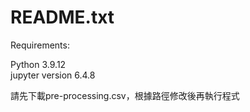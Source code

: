 # README.txt
Requirements:

Python 3.9.12<br>
jupyter version 6.4.8

請先下載pre-processing.csv，根據路徑修改後再執行程式

